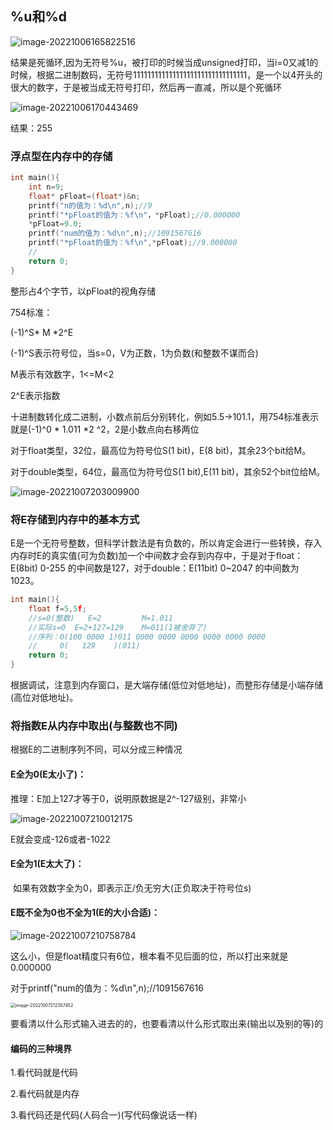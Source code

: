 ## %u和%d

![image-20221006165822516](D:\百度网盘\Typora\图片\image-20221006165822516.png)

结果是死循环,因为无符号%u，被打印的时候当成unsigned打印，当i=0又减1的时候，根据二进制数码，无符号11111111111111111111111111111111，是一个以4开头的很大的数字，于是被当成无符号打印，然后再一直减，所以是个死循环

![image-20221006170443469](D:\百度网盘\Typora\图片\image-20221006170443469.png)

结果：255

### 浮点型在内存中的存储

```c
int main(){
    int n=9;
    float* pFloat=(float*)&n;
    printf("n的值为：%d\n",n);//9
    printf("*pFloat的值为：%f\n"，*pFloat);//0.000000
    *pFloat=9.0;
    printf("num的值为：%d\n",n);//1091567616
    printf("*pFloat的值为：%f\n",*pFloat);//9.000000
    //
    return 0;
}
```

整形占4个字节，以pFloat的视角存储

754标准：

(-1)^S* M *2^E

(-1)^S表示符号位，当s=0，V为正数，1为负数(和整数不谋而合)

M表示有效数字，1<=M<2

2^E表示指数

十进制数转化成二进制，小数点前后分别转化，例如5.5->101.1，用754标准表示就是(-1)^0 * 1.011 *2 ^2，2是小数点向右移两位

对于float类型，32位，最高位为符号位S(1 bit)，E(8 bit)，其余23个bit给M。

对于double类型，64位，最高位为符号位S(1 bit),E(11 bit)，其余52个bit位给M。

![image-20221007203009900](D:\Typora\图片\image-20221007203009900.png)

### 将E存储到内存中的基本方式

E是一个无符号整数，但科学计数法是有负数的，所以肯定会进行一些转换，存入内存时E的真实值(可为负数)加一个中间数才会存到内存中，于是对于float：E(8bit)   0-255  的中间数是127，对于double：E(11bit)  0~2047 的中间数为1023。

```c
int main(){
    float f=5,5f;
    //s=0(整数)   E=2         M=1.011
    //实际s=0  E=2+127=129    M=011(1被舍弃了) 
    //序列：0(100 0000 1)011 0000 0000 0000 0000 0000 0000
    //     0(   129    )(011)
    return 0;
}
```

根据调试，注意到内存窗口，是大端存储(低位对低地址)，而整形存储是小端存储(高位对低地址)。

### 将指数E从内存中取出(与整数也不同)

根据E的二进制序列不同，可以分成三种情况

#### E全为0(E太小了)：

推理：E加上127才等于0，说明原数据是2^-127级别，非常小

![image-20221007210012175](D:\Typora\图片\image-20221007210012175.png)

E就会变成-126或者-1022

#### E全为1(E太大了)：  

​     如果有效数字全为0，即表示正/负无穷大(正负取决于符号位s)

#### E既不全为0也不全为1(E的大小合适)：





![image-20221007210758784](D:\Typora\图片\image-20221007210758784.png)



这么小，但是float精度只有6位，根本看不见后面的位，所以打出来就是0.000000

对于printf("num的值为：%d\n",n);//1091567616

<img src="D:\Typora\图片\image-20221007212357452.png" alt="image-20221007212357452" style="zoom: 50%;" />

要看清以什么形式输入进去的的，也要看清以什么形式取出来(输出以及别的等)的

#### 编码的三种境界

1.看代码就是代码

2.看代码就是内存

3.看代码还是代码(人码合一)(写代码像说话一样)